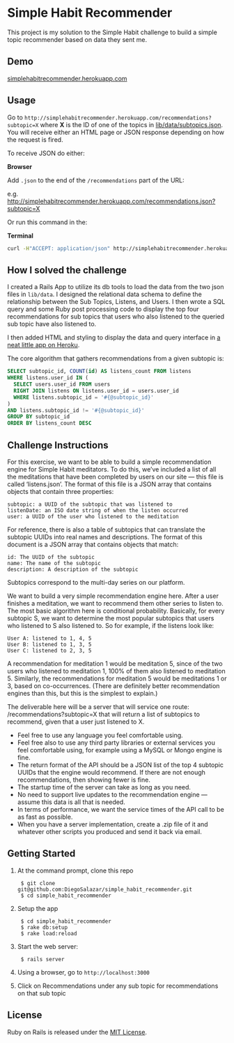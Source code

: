 # Simple Habit Recommender

This project is my solution to the Simple Habit challenge to build a simple topic recommender based on data they sent me.

## Demo

[simplehabitrecommender.herokuapp.com](http://simplehabitrecommender.herokuapp.com)

## Usage

Go to `http://simplehabitrecommender.herokuapp.com/recommendations?subtopic=X` where **X** is the ID of one of the topics in [lib/data/subtopics.json](https://github.com/DiegoSalazar/simple_habit_recommender/blob/master/lib/data/subtopics.json). You will receive either an HTML page or JSON response depending on how the request is fired.

To receive JSON do either: 

**Browser**

Add `.json` to the end of the `/recommendations` part of the URL:

e.g. http://simplehabitrecommender.herokuapp.com/recommendations.json?subtopic=X

Or run this command in the:

**Terminal**

```bash
curl -H"ACCEPT: application/json" http://simplehabitrecommender.herokuapp.com/recommendations?subtopic=X
```

## How I solved the challenge

I created a Rails App to utilize its db tools to load the data from the two json files in `lib/data`. I designed the relational data schema to define the relationship between the Sub Topics, Listens, and Users. I then wrote a SQL query and some Ruby post processing code to display the top four recommendations for sub topics that users who also listened to the queried sub topic have also listened to.

I then added HTML and styling to display the data and query interface in [a neat little app on Heroku](http://simplehabitrecommender.herokuapp.com).

The core algorithm that gathers recommendations from a given subtopic is:

```sql
SELECT subtopic_id, COUNT(id) AS listens_count FROM listens
WHERE listens.user_id IN (
  SELECT users.user_id FROM users
  RIGHT JOIN listens ON listens.user_id = users.user_id
  WHERE listens.subtopic_id = '#{@subtopic_id}'
) 
AND listens.subtopic_id != '#{@subtopic_id}'
GROUP BY subtopic_id
ORDER BY listens_count DESC
```

## Challenge Instructions

For this exercise, we want to be able to build a simple recommendation engine for Simple Habit meditators. To do this, we’ve included a list of all the meditations that have been completed by users on our site — this file is called ‘listens.json’. The format of this file is a JSON array that contains objects that contain three properties:

    subtopic: a UUID of the subtopic that was listened to
    listenDate: an ISO date string of when the listen occurred
    user: a UUID of the user who listened to the meditation

For reference, there is also a table of subtopics that can translate the subtopic UUIDs into real names and descriptions. The format of this document is a JSON array that contains objects that match:

    id: The UUID of the subtopic
    name: The name of the subtopic
    description: A description of the subtopic

Subtopics correspond to the multi-day series on our platform.

We want to build a very simple recommendation engine here. After a user finishes a meditation, we want to recommend them other series to listen to. The most basic algorithm here is conditional probability. Basically, for every subtopic S, we want to determine the most popular subtopics that users who listened to S also listened to. So for example, if the listens look like:

    User A: listened to 1, 4, 5
    User B: listened to 1, 3, 5
    User C: listened to 2, 3, 5

A recommendation for meditation 1 would be meditation 5, since of the two users who listened to meditation 1, 100% of them also listened to meditation 5. Similarly, the recommendations for meditation 5 would be meditations 1 or 3, based on co-occurrences. (There are definitely better recommendation engines than this, but this is the simplest to explain.)

The deliverable here will be a server that will service one route: /recommendations?subtopic=X that will return a list of subtopics to recommend, given that a user just listened to X.

- Feel free to use any language you feel comfortable using.
- Feel free also to use any third party libraries or external services you feel comfortable using, for example using a MySQL or Mongo engine is fine.
- The return format of the API should be a JSON list of the top 4 subtopic UUIDs that the engine would recommend. If there are not enough recommendations, then showing fewer is fine.
- The startup time of the server can take as long as you need.
- No need to support live updates to the recommendation engine — assume this data is all that is needed.
- In terms of performance, we want the service times of the API call to be as fast as possible.
- When you have a server implementation, create a .zip file of it and whatever other scripts you produced and send it back via email.

## Getting Started

1. At the command prompt, clone this repo

        $ git clone git@github.com:DiegoSalazar/simple_habit_recommender.git
        $ cd simple_habit_recommender

2. Setup the app

        $ cd simple_habit_recommender
        $ rake db:setup
        $ rake load:reload

3. Start the web server:

        $ rails server

4. Using a browser, go to `http://localhost:3000`

5. Click on Recommendations under any sub topic for recommendations on that sub topic

## License

Ruby on Rails is released under the [MIT License](http://www.opensource.org/licenses/MIT).
